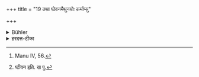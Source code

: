 +++
title = "19 तथा ष्ठेवनमैथुनयोः कर्माप्सु"

+++

<details><summary>Bühler</summary>

19. He shall also avoid to spit into, or to have connection with a woman in water. [^6] 


[^6]:  Manu IV, 56.
</details>

<details><summary>हरदत्त-टीका</summary>

## सूत्रम्
तथा[^३]ष्ठेवनमैथुनयोः कर्माऽप्सु वर्जयेत् ॥२२॥  

### टिप्पनी
ष्ठेवनमास्यश्लेष्मादीनामुत्सर्गः ॥ २२ ॥

[^३]: ष्टीवन इति. ख पु.
</details>
